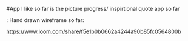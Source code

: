 #App I like so far is the picture progress/ inspirtional quote app so far

: 
Hand drawn wireframe so far:

https://www.loom.com/share/f5e1b0b0662a4244a90b85fc0564800b
